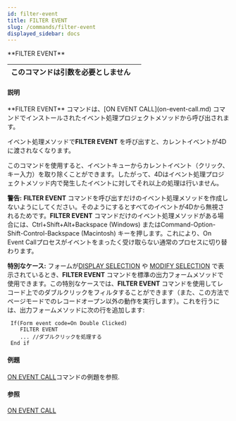```yaml
---
id: filter-event
title: FILTER EVENT
slug: /commands/filter-event
displayed_sidebar: docs
---
```


<!--REF #_command_.FILTER EVENT.Syntax-->**FILTER EVENT**<!-- END REF-->
<!--REF #_command_.FILTER EVENT.Params-->
| このコマンドは引数を必要としません |  |
| --- | --- |

<!-- END REF-->

#### 説明 

<!--REF #_command_.FILTER EVENT.Summary-->**FILTER EVENT** コマンドは、[ON EVENT CALL](on-event-call.md) コマンドでインストールされたイベント処理プロジェクトメソッドから呼び出されます。<!-- END REF-->

イベント処理メソッドで**FILTER EVENT** を呼び出すと、カレントイベントが4Dに渡されなくなります。

このコマンドを使用すると、イベントキューからカレントイベント（クリック、キー入力）を取り除くことができます。したがって、4Dはイベント処理プロジェクトメソッド内で発生したイベントに対してそれ以上の処理は行いません。

**警告:** **FILTER EVENT** コマンドを呼び出すだけのイベント処理メソッドを作成しないようにしてください。そのようにするとすべてのイベントが4Dから無視されるためです。**FILTER EVENT** コマンドだけのイベント処理メソッドがある場合には、Ctrl+Shift+Alt+Backspace (Windows) またはCommand-Option-Shift-Control-Backspace (Macintosh) キーを押します。これにより、On Event Callプロセスがイベントをまったく受け取らない通常のプロセスに切り替わります。

**特別なケース:** フォームが[DISPLAY SELECTION](display-selection.md) や [MODIFY SELECTION](modify-selection.md) で表示されているとき、**FILTER EVENT** コマンドを標準の出力フォームメソッドで使用できます。この特別なケースでは、**FILTER EVENT** コマンドを使用してレコード上でのダブルクリックをフィルタすることができます（また、この方法でページモードでのレコードオープン以外の動作を実行します）。これを行うには、出力フォームメソッドに次の行を追加します:

```4d
 If(Form event code=On Double Clicked)
    FILTER EVENT
    ... //ダブルクリックを処理する
 End if
```

#### 例題 

[ON EVENT CALL](on-event-call.md "ON EVENT CALL")コマンドの例題を参照.

#### 参照 

[ON EVENT CALL](on-event-call.md)  